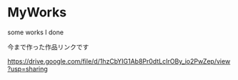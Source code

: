 # MyWorks
some works I done

今まで作った作品リンクです


https://drive.google.com/file/d/1hzCbYIG1Ab8Pr0dtLcIrOBy_io2PwZep/view?usp=sharing

